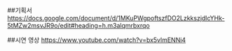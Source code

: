 ##기획서
https://docs.google.com/document/d/1MKuPWgpoftszfDO2LzkkszjdlcYHk-5tMZw2msvJR9o/edit#heading=h.m3alqmrbxrqo

##시연 영상
https://www.youtube.com/watch?v=bx5vlmENNi4
